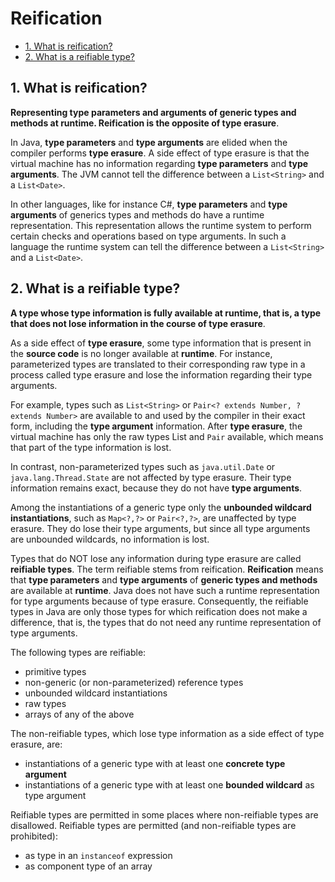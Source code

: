 # Reification

<!-- TOC -->

- [1. What is reification?](#1-what-is-reification)
- [2. What is a reifiable type?](#2-what-is-a-reifiable-type)

<!-- /TOC -->

## 1. What is reification?

**Representing type parameters and arguments of generic types and methods at runtime. Reification is the opposite of type erasure**.

In Java, **type parameters** and **type arguments** are elided when the compiler performs **type erasure**. A side effect of type erasure is that the virtual machine has no information regarding **type parameters** and **type arguments**.  The JVM cannot tell the difference between a `List<String>` and a `List<Date>`.

In other languages, like for instance C#, **type parameters** and **type arguments** of generics types and methods do have a runtime representation. This representation allows the runtime system to perform certain checks and operations based on type arguments. In such a language the runtime system can tell the difference between a `List<String>` and a `List<Date>`.

## 2. What is a reifiable type?

**A type whose type information is fully available at runtime, that is, a type that does not lose information in the course of type erasure**.

As a side effect of **type erasure**, some type information that is present in the **source code** is no longer available at **runtime**. For instance, parameterized types are translated to their corresponding raw type in a process called type erasure and lose the information regarding their type arguments.

For example, types such as `List<String>` or `Pair<? extends Number, ? extends Number>` are available to and used by the compiler in their exact form, including the **type argument** information.  After **type erasure**, the virtual machine has only the raw types List and `Pair` available, which means that part of the type information is lost.

In contrast, non-parameterized types such as `java.util.Date` or `java.lang.Thread.State` are not affected by type erasure. Their type information remains exact, because they do not have **type arguments**.

Among the instantiations of a generic type only the **unbounded wildcard instantiations**, such as `Map<?,?>` or `Pair<?,?>`, are unaffected by type erasure.  They do lose their type arguments, but since all type arguments are unbounded wildcards, no information is lost.

Types that do NOT lose any information during type erasure are called **reifiable types**.  The term reifiable stems from reification.  **Reification** means that **type parameters** and **type arguments** of **generic types and methods** are available at **runtime**. Java does not have such a runtime representation for type arguments because of type erasure. Consequently, the reifiable types in Java are only those types for which reification does not make a difference, that is, the types that do not need any runtime representation of type arguments.

The following types are reifiable:

- primitive types
- non-generic (or non-parameterized) reference types
- unbounded wildcard instantiations
- raw types
- arrays of any of the above

The non-reifiable types, which lose type information as a side effect of type erasure, are:

- instantiations of a generic type with at least one **concrete type argument**
- instantiations of a generic type with at least one **bounded wildcard** as type argument

Reifiable types are permitted in some places where non-reifiable types are disallowed. Reifiable types are permitted (and non-reifiable types are prohibited):

- as type in an `instanceof` expression
- as component type of an array
